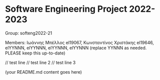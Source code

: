 # Software Engineering Project 2022-2023

Group: softeng2022-21

Members: Ιωάννης Μπέλλος el19067, Κωνσταντίνος Χριστάκης el19646, elYYNNN, elYYNNN, elYYNNN, elYYNNN (replace YYNNN as needed. PLEASE keep this up-to-date)

// test line
// test line 2
// test line 3
  
  
(your README.md content goes here)

